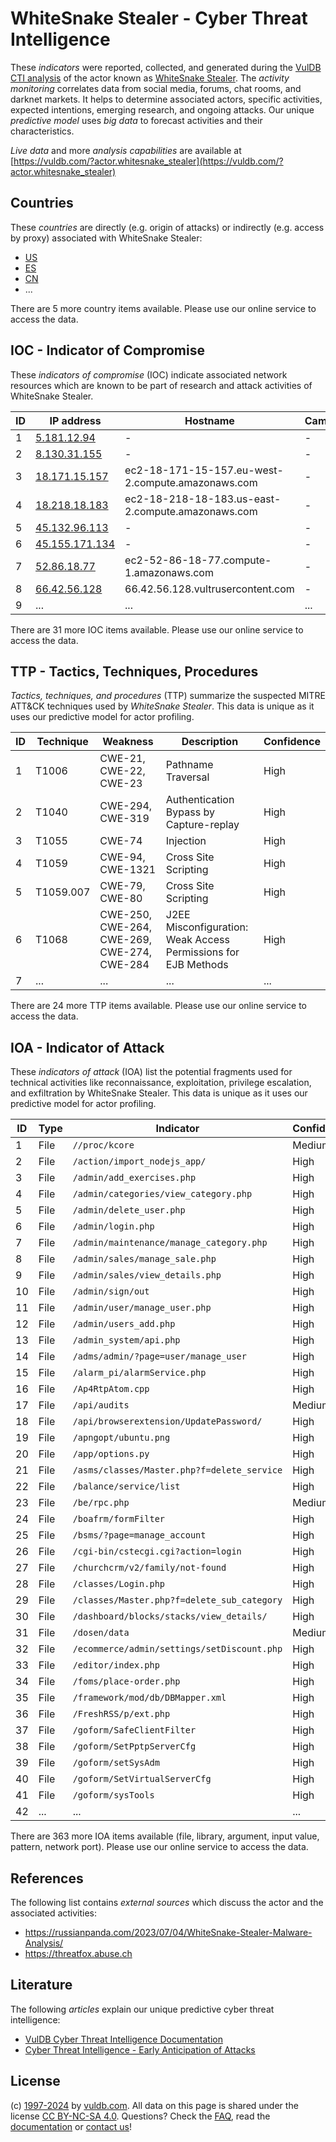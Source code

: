 # WhiteSnake Stealer - Cyber Threat Intelligence

These _indicators_ were reported, collected, and generated during the [VulDB CTI analysis](https://vuldb.com/?kb.cti) of the actor known as [WhiteSnake Stealer](https://vuldb.com/?actor.whitesnake_stealer). The _activity monitoring_ correlates data from social media, forums, chat rooms, and darknet markets. It helps to determine associated actors, specific activities, expected intentions, emerging research, and ongoing attacks. Our unique _predictive model_ uses _big data_ to forecast activities and their characteristics.

_Live data_ and more _analysis capabilities_ are available at [https://vuldb.com/?actor.whitesnake_stealer](https://vuldb.com/?actor.whitesnake_stealer)

## Countries

These _countries_ are directly (e.g. origin of attacks) or indirectly (e.g. access by proxy) associated with WhiteSnake Stealer:

* [US](https://vuldb.com/?country.us)
* [ES](https://vuldb.com/?country.es)
* [CN](https://vuldb.com/?country.cn)
* ...

There are 5 more country items available. Please use our online service to access the data.

## IOC - Indicator of Compromise

These _indicators of compromise_ (IOC) indicate associated network resources which are known to be part of research and attack activities of WhiteSnake Stealer.

ID | IP address | Hostname | Campaign | Confidence
-- | ---------- | -------- | -------- | ----------
1 | [5.181.12.94](https://vuldb.com/?ip.5.181.12.94) | - | - | High
2 | [8.130.31.155](https://vuldb.com/?ip.8.130.31.155) | - | - | High
3 | [18.171.15.157](https://vuldb.com/?ip.18.171.15.157) | ec2-18-171-15-157.eu-west-2.compute.amazonaws.com | - | Medium
4 | [18.218.18.183](https://vuldb.com/?ip.18.218.18.183) | ec2-18-218-18-183.us-east-2.compute.amazonaws.com | - | Medium
5 | [45.132.96.113](https://vuldb.com/?ip.45.132.96.113) | - | - | High
6 | [45.155.171.134](https://vuldb.com/?ip.45.155.171.134) | - | - | High
7 | [52.86.18.77](https://vuldb.com/?ip.52.86.18.77) | ec2-52-86-18-77.compute-1.amazonaws.com | - | Medium
8 | [66.42.56.128](https://vuldb.com/?ip.66.42.56.128) | 66.42.56.128.vultrusercontent.com | - | High
9 | ... | ... | ... | ...

There are 31 more IOC items available. Please use our online service to access the data.

## TTP - Tactics, Techniques, Procedures

_Tactics, techniques, and procedures_ (TTP) summarize the suspected MITRE ATT&CK techniques used by _WhiteSnake Stealer_. This data is unique as it uses our predictive model for actor profiling.

ID | Technique | Weakness | Description | Confidence
-- | --------- | -------- | ----------- | ----------
1 | T1006 | CWE-21, CWE-22, CWE-23 | Pathname Traversal | High
2 | T1040 | CWE-294, CWE-319 | Authentication Bypass by Capture-replay | High
3 | T1055 | CWE-74 | Injection | High
4 | T1059 | CWE-94, CWE-1321 | Cross Site Scripting | High
5 | T1059.007 | CWE-79, CWE-80 | Cross Site Scripting | High
6 | T1068 | CWE-250, CWE-264, CWE-269, CWE-274, CWE-284 | J2EE Misconfiguration: Weak Access Permissions for EJB Methods | High
7 | ... | ... | ... | ...

There are 24 more TTP items available. Please use our online service to access the data.

## IOA - Indicator of Attack

These _indicators of attack_ (IOA) list the potential fragments used for technical activities like reconnaissance, exploitation, privilege escalation, and exfiltration by WhiteSnake Stealer. This data is unique as it uses our predictive model for actor profiling.

ID | Type | Indicator | Confidence
-- | ---- | --------- | ----------
1 | File | `//proc/kcore` | Medium
2 | File | `/action/import_nodejs_app/` | High
3 | File | `/admin/add_exercises.php` | High
4 | File | `/admin/categories/view_category.php` | High
5 | File | `/admin/delete_user.php` | High
6 | File | `/admin/login.php` | High
7 | File | `/admin/maintenance/manage_category.php` | High
8 | File | `/admin/sales/manage_sale.php` | High
9 | File | `/admin/sales/view_details.php` | High
10 | File | `/admin/sign/out` | High
11 | File | `/admin/user/manage_user.php` | High
12 | File | `/admin/users_add.php` | High
13 | File | `/admin_system/api.php` | High
14 | File | `/adms/admin/?page=user/manage_user` | High
15 | File | `/alarm_pi/alarmService.php` | High
16 | File | `/Ap4RtpAtom.cpp` | High
17 | File | `/api/audits` | Medium
18 | File | `/api/browserextension/UpdatePassword/` | High
19 | File | `/apngopt/ubuntu.png` | High
20 | File | `/app/options.py` | High
21 | File | `/asms/classes/Master.php?f=delete_service` | High
22 | File | `/balance/service/list` | High
23 | File | `/be/rpc.php` | Medium
24 | File | `/boafrm/formFilter` | High
25 | File | `/bsms/?page=manage_account` | High
26 | File | `/cgi-bin/cstecgi.cgi?action=login` | High
27 | File | `/churchcrm/v2/family/not-found` | High
28 | File | `/classes/Login.php` | High
29 | File | `/classes/Master.php?f=delete_sub_category` | High
30 | File | `/dashboard/blocks/stacks/view_details/` | High
31 | File | `/dosen/data` | Medium
32 | File | `/ecommerce/admin/settings/setDiscount.php` | High
33 | File | `/editor/index.php` | High
34 | File | `/foms/place-order.php` | High
35 | File | `/framework/mod/db/DBMapper.xml` | High
36 | File | `/FreshRSS/p/ext.php` | High
37 | File | `/goform/SafeClientFilter` | High
38 | File | `/goform/SetPptpServerCfg` | High
39 | File | `/goform/setSysAdm` | High
40 | File | `/goform/SetVirtualServerCfg` | High
41 | File | `/goform/sysTools` | High
42 | ... | ... | ...

There are 363 more IOA items available (file, library, argument, input value, pattern, network port). Please use our online service to access the data.

## References

The following list contains _external sources_ which discuss the actor and the associated activities:

* https://russianpanda.com/2023/07/04/WhiteSnake-Stealer-Malware-Analysis/
* https://threatfox.abuse.ch

## Literature

The following _articles_ explain our unique predictive cyber threat intelligence:

* [VulDB Cyber Threat Intelligence Documentation](https://vuldb.com/?kb.cti)
* [Cyber Threat Intelligence - Early Anticipation of Attacks](https://www.scip.ch/en/?labs.20201022)

## License

(c) [1997-2024](https://vuldb.com/?kb.changelog) by [vuldb.com](https://vuldb.com/?kb.about). All data on this page is shared under the license [CC BY-NC-SA 4.0](https://creativecommons.org/licenses/by-nc-sa/4.0/). Questions? Check the [FAQ](https://vuldb.com/?kb.faq), read the [documentation](https://vuldb.com/?kb) or [contact us](https://vuldb.com/?contact)!
